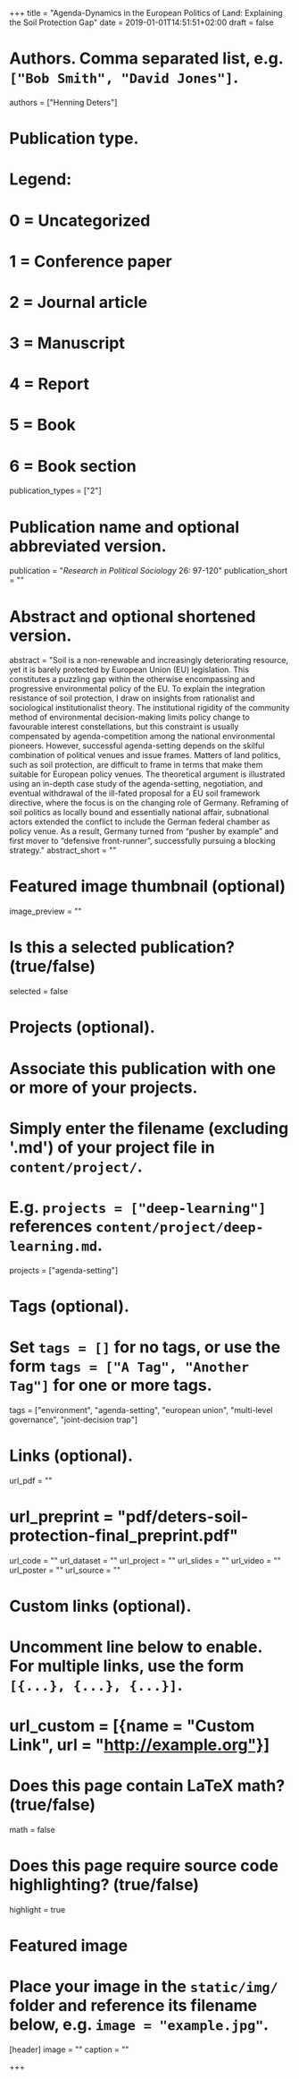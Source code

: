 +++
title = "Agenda-Dynamics in the European Politics of Land: Explaining the Soil Protection Gap"
date = 2019-01-01T14:51:51+02:00
draft = false

# Authors. Comma separated list, e.g. `["Bob Smith", "David Jones"]`.
authors = ["Henning Deters"]

# Publication type.
# Legend:
# 0 = Uncategorized
# 1 = Conference paper
# 2 = Journal article
# 3 = Manuscript
# 4 = Report
# 5 = Book
# 6 = Book section
publication_types = ["2"]

# Publication name and optional abbreviated version.
publication = "*Research in Political Sociology* 26: 97-120"
publication_short = ""

# Abstract and optional shortened version.
abstract = "Soil is a non-renewable and increasingly deteriorating resource, yet it is barely protected by European Union (EU) legislation. This constitutes a puzzling gap within the otherwise encompassing and progressive environmental policy of the EU. To explain the integration resistance of soil protection, I draw on insights from rationalist and sociological institutionalist theory. The institutional rigidity of the community method of environmental decision-making limits policy change to favourable interest constellations, but this constraint is usually compensated by agenda-competition among the national environmental pioneers. However, successful agenda-setting depends on the skilful combination of political venues and issue frames. Matters of land politics, such as soil protection, are difficult to frame in terms that make them suitable for European policy venues. The theoretical argument is illustrated using an in-depth case study of the agenda-setting, negotiation, and eventual withdrawal of the ill-fated proposal for a EU soil framework directive, where the focus is on the changing role of Germany. Reframing of soil politics as locally bound and essentially national affair, subnational actors extended the conflict to include the German federal chamber as policy venue. As a result, Germany turned from “pusher by example” and first mover to “defensive front-runner”, successfully pursuing a blocking strategy."
abstract_short = ""

# Featured image thumbnail (optional)
image_preview = ""

# Is this a selected publication? (true/false)
selected = false

# Projects (optional).
#   Associate this publication with one or more of your projects.
#   Simply enter the filename (excluding '.md') of your project file in `content/project/`.
#   E.g. `projects = ["deep-learning"]` references `content/project/deep-learning.md`.
projects = ["agenda-setting"]

# Tags (optional).
#   Set `tags = []` for no tags, or use the form `tags = ["A Tag", "Another Tag"]` for one or more tags.
tags = ["environment", "agenda-setting", "european union", "multi-level governance", "joint-decision trap"]

# Links (optional).
url_pdf = ""
# url_preprint = "pdf/deters-soil-protection-final_preprint.pdf"
url_code = ""
url_dataset = ""
url_project = ""
url_slides = ""
url_video = ""
url_poster = ""
url_source = ""

# Custom links (optional).
#   Uncomment line below to enable. For multiple links, use the form `[{...}, {...}, {...}]`.
# url_custom = [{name = "Custom Link", url = "http://example.org"}]

# Does this page contain LaTeX math? (true/false)
math = false

# Does this page require source code highlighting? (true/false)
highlight = true

# Featured image
# Place your image in the `static/img/` folder and reference its filename below, e.g. `image = "example.jpg"`.
[header]
image = ""
caption = ""

+++
